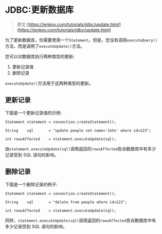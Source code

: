 # JDBC:更新数据库

> 原文:[https://jenkov.com/tutorials/jdbc/update.html](https://jenkov.com/tutorials/jdbc/update.html)

为了更新数据库，你需要使用一个`Statement`。但是，您没有调用`executeQuery()`方法，而是调用了`executeUpdate()`方法。

您可以对数据库执行两种类型的更新:

1.  更新记录值
2.  删除记录

`executeUpdate()`方法用于这两种类型的更新。

## 更新记录

下面是一个更新记录值的示例:

```
Statement statement = connection.createStatement();

String    sql       = "update people set name='John' where id=123";

int rowsAffected    = statement.executeUpdate(sql);

```

由`statement.executeUpdate(sql)`调用返回的`rowsAffected`告诉数据库中有多少记录受到 SQL 语句的影响。

## 删除记录

下面是一个删除记录的例子:

```
Statement statement = connection.createStatement();

String    sql       = "delete from people where id=123";

int rowsAffected    = statement.executeUpdate(sql);

```

同样，`statement.executeUpdate(sql)`调用返回的`rowsAffected`告诉数据库中有多少记录受到 SQL 语句的影响。
